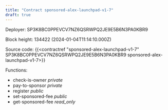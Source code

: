 ```yaml
---
title: "Contract sponsored-alex-launchpad-v1-7"
draft: true
---
```

Deployer: SP3K8BC0PPEVCV7NZ6QSRWPQ2JE9E5B6N3PA0KBR9


 



Block height: 134422 (2024-01-04T11:14:10.000Z)

Source code: {{<contractref "sponsored-alex-launchpad-v1-7" SP3K8BC0PPEVCV7NZ6QSRWPQ2JE9E5B6N3PA0KBR9 sponsored-alex-launchpad-v1-7>}}

Functions:

* check-is-owner _private_
* pay-to-sponsor _private_
* register _public_
* set-sponsored-fee _public_
* get-sponsored-fee _read_only_
